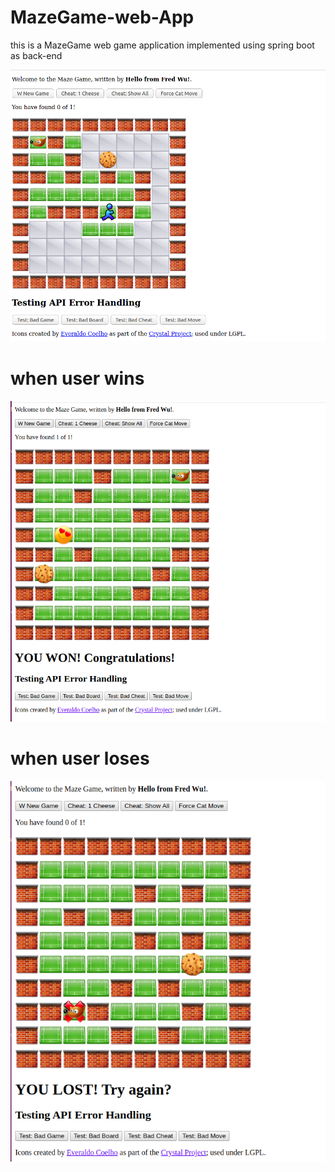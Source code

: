# MazeGame-web-App

this is a MazeGame web game application implemented using spring boot as back-end

![alt text](Readme-Images/Selection_222.png)

# when user wins
![alt text](Readme-Images/Selection_225.png)

# when user loses
![alt text](Readme-Images/Selection_226.png)
